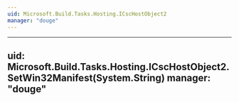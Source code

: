 ```yaml
---
uid: Microsoft.Build.Tasks.Hosting.ICscHostObject2
manager: "douge"
---
```


---
uid: Microsoft.Build.Tasks.Hosting.ICscHostObject2.SetWin32Manifest(System.String)
manager: "douge"
---
